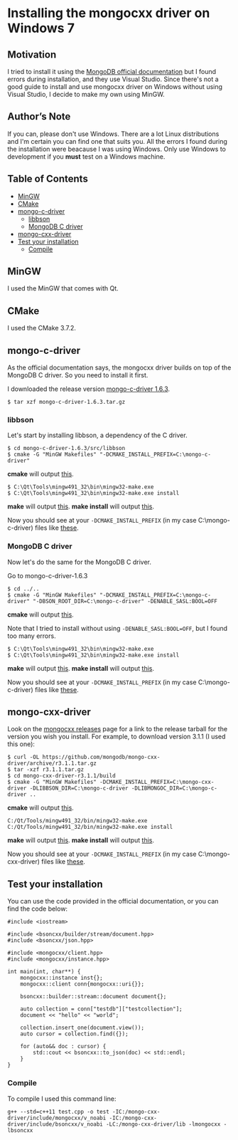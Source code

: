 # Installing the mongocxx driver on Windows 7

## Motivation
I tried to install it using the [MongoDB official documentation](http://mongodb.github.io/mongo-cxx-driver/mongocxx-v3/installation/) but I found errors during installation, and they use Visual Studio. Since there's not a good guide to install and use mongocxx driver on Windows without using Visual Studio, I decide to make my own using MinGW.

## Author’s Note
If you can, please don't use Windows. There are a lot Linux distributions and I'm certain you can find one that suits you. All the errors I found during the installation were beacause I was using Windows. Only use Windows to development if you **must** test on a Windows machine.

## Table of Contents

- [MinGW](#mingw)
- [CMake](#cmake)
- [mongo-c-driver](#mongo-c-driver)
  - [libbson](#libbson)
  - [MongoDB C driver](#mongodb-c-driver)
- [mongo-cxx-driver](#mongo-cxx-driver)
- [Test your installation](#test-your-installation)
  - [Compile](#compile)

## MinGW
I used the MinGW that comes with Qt.

## CMake
I used the CMake 3.7.2.

## mongo-c-driver
As the official documentation says, the mongocxx driver builds on top of the MongoDB C driver. So you need to install it first.

I downloaded the release version [mongo-c-driver 1.6.3](https://github.com/mongodb/mongo-c-driver/releases).

```
$ tar xzf mongo-c-driver-1.6.3.tar.gz
```

### libbson
Let's start by installing libbson, a dependency of the C driver.

```
$ cd mongo-c-driver-1.6.3/src/libbson
$ cmake -G "MinGW Makefiles" "-DCMAKE_INSTALL_PREFIX=C:\mongo-c-driver"
```
**cmake** will output <a href="output/output1.md">this</a>.

```
$ C:\Qt\Tools\mingw491_32\bin\mingw32-make.exe
$ C:\Qt\Tools\mingw491_32\bin\mingw32-make.exe install
```
**make** will output <a href="output/output2.md">this</a>.
**make install** will output <a href="output/output3.md">this</a>.

Now you should see at your `-DCMAKE_INSTALL_PREFIX` (in my case C:\mongo-c-driver) files like <a href="tree/tree1.md">these</a>.

### MongoDB C driver
Now let's do the same for the MongoDB C driver.

Go to mongo-c-driver-1.6.3
```
$ cd ../..
$ cmake -G "MinGW Makefiles" "-DCMAKE_INSTALL_PREFIX=C:\mongo-c-driver" "-DBSON_ROOT_DIR=C:\mongo-c-driver" -DENABLE_SASL:BOOL=OFF
```
**cmake** will output <a href="output/output4.md">this</a>.

Note that I tried to install without using `-DENABLE_SASL:BOOL=OFF`, but I found too many errors.

```
$ C:\Qt\Tools\mingw491_32\bin\mingw32-make.exe
$ C:\Qt\Tools\mingw491_32\bin\mingw32-make.exe install
```
**make** will output <a href="output/output5.md">this</a>.
**make install** will output <a href="output/output6.md">this</a>.

Now you should see at your `-DCMAKE_INSTALL_PREFIX` (in my case C:\mongo-c-driver) files like <a href="tree/tree2.md">these</a>.

## mongo-cxx-driver
Look on the [mongocxx releases](https://github.com/mongodb/mongo-cxx-driver/releases) page for a link to the release tarball for the version you wish you install. For example, to download version 3.1.1 (I used this one):

```
$ curl -OL https://github.com/mongodb/mongo-cxx-driver/archive/r3.1.1.tar.gz
$ tar -xzf r3.1.1.tar.gz
$ cd mongo-cxx-driver-r3.1.1/build
$ cmake -G "MinGW Makefiles" -DCMAKE_INSTALL_PREFIX=C:\mongo-cxx-driver -DLIBBSON_DIR=C:\mongo-c-driver -DLIBMONGOC_DIR=C:\mongo-c-driver ..
```
**cmake** will output <a href="output/output7.md">this</a>.

```
C:/Qt/Tools/mingw491_32/bin/mingw32-make.exe
C:/Qt/Tools/mingw491_32/bin/mingw32-make.exe install
```
**make** will output <a href="output/output8.md">this</a>.
**make install** will output <a href="output/output9.md">this</a>.

Now you should see at your `-DCMAKE_INSTALL_PREFIX` (in my case C:\mongo-cxx-driver) files like <a href="tree/tree3.md">these</a>.

## Test your installation
You can use the code provided in the official documentation, or you can find the code below:

```
#include <iostream>

#include <bsoncxx/builder/stream/document.hpp>
#include <bsoncxx/json.hpp>

#include <mongocxx/client.hpp>
#include <mongocxx/instance.hpp>

int main(int, char**) {
    mongocxx::instance inst{};
    mongocxx::client conn{mongocxx::uri{}};

    bsoncxx::builder::stream::document document{};

    auto collection = conn["testdb"]["testcollection"];
    document << "hello" << "world";

    collection.insert_one(document.view());
    auto cursor = collection.find({});

    for (auto&& doc : cursor) {
        std::cout << bsoncxx::to_json(doc) << std::endl;
    }
}
```

### Compile

To compile I used this command line:

```
g++ --std=c++11 test.cpp -o test -IC:/mongo-cxx-driver/include/mongocxx/v_noabi -IC:/mongo-cxx-driver/include/bsoncxx/v_noabi -LC:/mongo-cxx-driver/lib -lmongocxx -lbsoncxx
```
